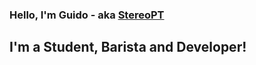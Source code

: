 ### Hello, I'm Guido - aka [StereoPT](https://github.com/StereoPT)

## I'm a Student, Barista and Developer!

